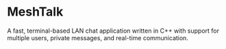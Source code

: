 # MeshTalk
A fast, terminal-based LAN chat application written in C++ with support for multiple users, private messages, and real-time communication.
